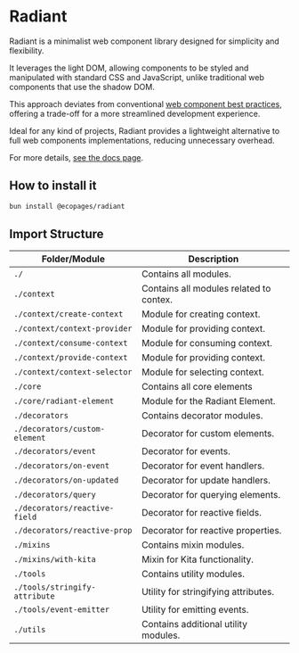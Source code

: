 # Radiant

Radiant is a minimalist web component library designed for simplicity and flexibility.

It leverages the light DOM, allowing components to be styled and manipulated with standard CSS and JavaScript, unlike traditional web components that use the shadow DOM.

This approach deviates from conventional [web component best practices](https://web.dev/articles/custom-elements-best-practices), offering a trade-off for a more streamlined development experience.

Ideal for any kind of projects, Radiant provides a lightweight alternative to full web components implementations, reducing unnecessary overhead.

For more details, [see the docs page](https://radiant.ecopages.app/).

## How to install it

```sh
bun install @ecopages/radiant
```

## Import Structure

| Folder/Module                 | Description                             |
| ----------------------------- | --------------------------------------- |
| `./`                          | Contains all modules.                   |
| `./context`                   | Contains all modules related to contex. |
| `./context/create-context`    | Module for creating context.            |
| `./context/context-provider`  | Module for providing context.           |
| `./context/consume-context`   | Module for consuming context.           |
| `./context/provide-context`   | Module for providing context.           |
| `./context/context-selector`  | Module for selecting context.           |
| `./core`                      | Contains all core elements              |
| `./core/radiant-element`      | Module for the Radiant Element.         |
| `./decorators`                | Contains decorator modules.             |
| `./decorators/custom-element` | Decorator for custom elements.          |
| `./decorators/event`          | Decorator for events.                   |
| `./decorators/on-event`       | Decorator for event handlers.           |
| `./decorators/on-updated`     | Decorator for update handlers.          |
| `./decorators/query`          | Decorator for querying elements.        |
| `./decorators/reactive-field` | Decorator for reactive fields.          |
| `./decorators/reactive-prop`  | Decorator for reactive properties.      |
| `./mixins`                    | Contains mixin modules.                 |
| `./mixins/with-kita`          | Mixin for Kita functionality.           |
| `./tools`                     | Contains utility modules.               |
| `./tools/stringify-attribute` | Utility for stringifying attributes.    |
| `./tools/event-emitter`       | Utility for emitting events.            |
| `./utils`                     | Contains additional utility modules.    |
